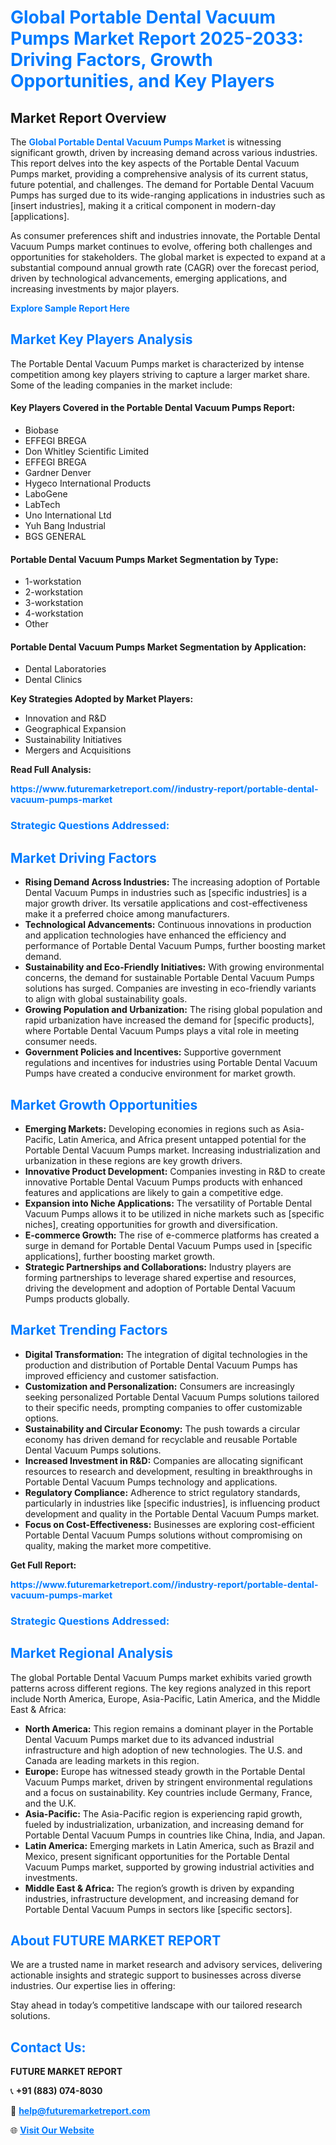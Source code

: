 <h1 style="color: #007BFF;">Global Portable Dental Vacuum Pumps Market Report 2025-2033: Driving Factors, Growth Opportunities, and Key Players</h1>

<section id="overview">
<h2>Market Report Overview</h2>
<p>The <a href="https://www.futuremarketreport.com//industry-report/portable-dental-vacuum-pumps-market" style="color: #007BFF; text-decoration: none;"><strong>Global Portable Dental Vacuum Pumps Market</strong></a> is witnessing significant growth, driven by increasing demand across various industries. This report delves into the key aspects of the Portable Dental Vacuum Pumps market, providing a comprehensive analysis of its current status, future potential, and challenges. The demand for Portable Dental Vacuum Pumps has surged due to its wide-ranging applications in industries such as [insert industries], making it a critical component in modern-day [applications].</p>
<p>As consumer preferences shift and industries innovate, the Portable Dental Vacuum Pumps market continues to evolve, offering both challenges and opportunities for stakeholders. The global market is expected to expand at a substantial compound annual growth rate (CAGR) over the forecast period, driven by technological advancements, emerging applications, and increasing investments by major players.</p>
</section>

<section id="overview">
<p><a href="https://www.futuremarketreport.com//request-sample/reportId=50141" style="color: #007BFF; text-decoration: none;"><strong>Explore Sample Report Here</strong></a></p>
</section>

<section id="key-players">
<h2 style="color: #007BFF;">Market Key Players Analysis</h2>
<p>The Portable Dental Vacuum Pumps market is characterized by intense competition among key players striving to capture a larger market share. Some of the leading companies in the market include:</p>
<h4>Key Players Covered in the Portable Dental Vacuum Pumps Report:</h4>
<ul><li>Biobase</li><li>EFFEGI BREGA</li><li>Don Whitley Scientific Limited</li><li>EFFEGI BREGA</li><li>Gardner Denver</li><li>Hygeco International Products</li><li>LaboGene</li><li>LabTech</li><li>Uno International Ltd</li><li>Yuh Bang Industrial</li><li>BGS GENERAL</li></ul>
<h4>Portable Dental Vacuum Pumps Market Segmentation by Type:</h4>
<ul><li>1-workstation</li><li>2-workstation</li><li>3-workstation</li><li>4-workstation</li><li>Other</li></ul>

<h4>Portable Dental Vacuum Pumps Market Segmentation by Application:</h4>
<ul><li>Dental Laboratories</li><li>Dental Clinics</li></ul>
<p><strong>Key Strategies Adopted by Market Players:</strong></p>
<ul>
<li>Innovation and R&D</li>
<li>Geographical Expansion</li>
<li>Sustainability Initiatives</li>
<li>Mergers and Acquisitions</li>
</ul>
</section>

<section>
<p><strong>Read Full Analysis: </strong></p><a href="https://www.futuremarketreport.com//industry-report/portable-dental-vacuum-pumps-market" style="color: #007BFF; text-decoration: none;"><strong>https://www.futuremarketreport.com//industry-report/portable-dental-vacuum-pumps-market</strong></a>
<h3 style="color: #007BFF;">Strategic Questions Addressed:</h3>
</section>

<section id="driving-factors">
<h2 style="color: #007BFF;">Market Driving Factors</h2>
<ul>
<li><strong>Rising Demand Across Industries:</strong> The increasing adoption of Portable Dental Vacuum Pumps in industries such as [specific industries] is a major growth driver. Its versatile applications and cost-effectiveness make it a preferred choice among manufacturers.</li>
<li><strong>Technological Advancements:</strong> Continuous innovations in production and application technologies have enhanced the efficiency and performance of Portable Dental Vacuum Pumps, further boosting market demand.</li>
<li><strong>Sustainability and Eco-Friendly Initiatives:</strong> With growing environmental concerns, the demand for sustainable Portable Dental Vacuum Pumps solutions has surged. Companies are investing in eco-friendly variants to align with global sustainability goals.</li>
<li><strong>Growing Population and Urbanization:</strong> The rising global population and rapid urbanization have increased the demand for [specific products], where Portable Dental Vacuum Pumps plays a vital role in meeting consumer needs.</li>
<li><strong>Government Policies and Incentives:</strong> Supportive government regulations and incentives for industries using Portable Dental Vacuum Pumps have created a conducive environment for market growth.</li>
</ul>
</section>

<section id="growth-opportunities">
<h2 style="color: #007BFF;">Market Growth Opportunities</h2>
<ul>
<li><strong>Emerging Markets:</strong> Developing economies in regions such as Asia-Pacific, Latin America, and Africa present untapped potential for the Portable Dental Vacuum Pumps market. Increasing industrialization and urbanization in these regions are key growth drivers.</li>
<li><strong>Innovative Product Development:</strong> Companies investing in R&D to create innovative Portable Dental Vacuum Pumps products with enhanced features and applications are likely to gain a competitive edge.</li>
<li><strong>Expansion into Niche Applications:</strong> The versatility of Portable Dental Vacuum Pumps allows it to be utilized in niche markets such as [specific niches], creating opportunities for growth and diversification.</li>
<li><strong>E-commerce Growth:</strong> The rise of e-commerce platforms has created a surge in demand for Portable Dental Vacuum Pumps used in [specific applications], further boosting market growth.</li>
<li><strong>Strategic Partnerships and Collaborations:</strong> Industry players are forming partnerships to leverage shared expertise and resources, driving the development and adoption of Portable Dental Vacuum Pumps products globally.</li>
</ul>
</section>

<section id="trending-factors">
<h2 style="color: #007BFF;">Market Trending Factors</h2>
<ul>
<li><strong>Digital Transformation:</strong> The integration of digital technologies in the production and distribution of Portable Dental Vacuum Pumps has improved efficiency and customer satisfaction.</li>
<li><strong>Customization and Personalization:</strong> Consumers are increasingly seeking personalized Portable Dental Vacuum Pumps solutions tailored to their specific needs, prompting companies to offer customizable options.</li>
<li><strong>Sustainability and Circular Economy:</strong> The push towards a circular economy has driven demand for recyclable and reusable Portable Dental Vacuum Pumps solutions.</li>
<li><strong>Increased Investment in R&D:</strong> Companies are allocating significant resources to research and development, resulting in breakthroughs in Portable Dental Vacuum Pumps technology and applications.</li>
<li><strong>Regulatory Compliance:</strong> Adherence to strict regulatory standards, particularly in industries like [specific industries], is influencing product development and quality in the Portable Dental Vacuum Pumps market.</li>
<li><strong>Focus on Cost-Effectiveness:</strong> Businesses are exploring cost-efficient Portable Dental Vacuum Pumps solutions without compromising on quality, making the market more competitive.</li>
</ul>
</section>

<section>
<p><strong>Get Full Report: </strong></p><a href="https://www.futuremarketreport.com//industry-report/portable-dental-vacuum-pumps-market" style="color: #007BFF; text-decoration: none;"><strong>https://www.futuremarketreport.com//industry-report/portable-dental-vacuum-pumps-market</strong></a>
<h3 style="color: #007BFF;">Strategic Questions Addressed:</h3>
</section>


<section id="regional-analysis">
<h2 style="color: #007BFF;">Market Regional Analysis</h2>
<p>The global Portable Dental Vacuum Pumps market exhibits varied growth patterns across different regions. The key regions analyzed in this report include North America, Europe, Asia-Pacific, Latin America, and the Middle East & Africa:</p>
<ul>
<li><strong>North America:</strong> This region remains a dominant player in the Portable Dental Vacuum Pumps market due to its advanced industrial infrastructure and high adoption of new technologies. The U.S. and Canada are leading markets in this region.</li>
<li><strong>Europe:</strong> Europe has witnessed steady growth in the Portable Dental Vacuum Pumps market, driven by stringent environmental regulations and a focus on sustainability. Key countries include Germany, France, and the U.K.</li>
<li><strong>Asia-Pacific:</strong> The Asia-Pacific region is experiencing rapid growth, fueled by industrialization, urbanization, and increasing demand for Portable Dental Vacuum Pumps in countries like China, India, and Japan.</li>
<li><strong>Latin America:</strong> Emerging markets in Latin America, such as Brazil and Mexico, present significant opportunities for the Portable Dental Vacuum Pumps market, supported by growing industrial activities and investments.</li>
<li><strong>Middle East & Africa:</strong> The region’s growth is driven by expanding industries, infrastructure development, and increasing demand for Portable Dental Vacuum Pumps in sectors like [specific sectors].</li>
</ul>
</section>

<footer>
<h2 style="color: #007BFF;">About FUTURE MARKET REPORT</h2>
<p>We are a trusted name in market research and advisory services, delivering actionable insights and strategic support to businesses across diverse industries. Our expertise lies in offering:</p>

<p>Stay ahead in today’s competitive landscape with our tailored research solutions.</p>

<h2 style="color: #007BFF;">Contact Us:</h2>
<p><strong>FUTURE MARKET REPORT</strong></p>
<p>📞 <strong>+91 (883) 074-8030</strong></p>
<p>📧 <strong><a href="mailto:help@futuremarketreport.com" style="color: #007BFF;">help@futuremarketreport.com</a></strong></p>
<p>🌐 <strong><a href="https://www.futuremarketreport.com/" style="color: #007BFF;">Visit Our Website</a></strong></p>
</footer>